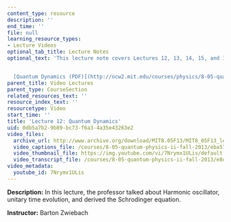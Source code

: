 ```yaml
---
content_type: resource
description: ''
end_time: ''
file: null
learning_resource_types:
- Lecture Videos
optional_tab_title: Lecture Notes
optional_text: 'This lecture note covers Lectures 12, 13, 14, 15, and 16.


  [Quantum Dynamics (PDF)](http://ocw2.mit.edu/courses/physics/8-05-quantum-physics-ii-fall-2013/lecture-notes/MIT8_05F13_Chap_06.pdf)'
parent_title: Video Lectures
parent_type: CourseSection
related_resources_text: ''
resource_index_text: ''
resourcetype: Video
start_time: ''
title: 'Lecture 12: Quantum Dynamics'
uid: 0db5a7b2-9b89-bc73-f6a3-4a35e43263e2
video_files:
  archive_url: http://www.archive.org/download/MIT8.05F13/MIT8_05F13_lec12_300k.mp4
  video_captions_file: /courses/8-05-quantum-physics-ii-fall-2013/eba57ee784d95007ab04bb7049adb5df_7Nrymx1ULis.vtt
  video_thumbnail_file: https://img.youtube.com/vi/7Nrymx1ULis/default.jpg
  video_transcript_file: /courses/8-05-quantum-physics-ii-fall-2013/e8dd95027ab0c781ffbe20761c19af96_7Nrymx1ULis.pdf
video_metadata:
  youtube_id: 7Nrymx1ULis
---
```


**Description:** In this lecture, the professor talked about Harmonic oscillator, unitary time evolution, and derived the Schrodinger equation.

**Instructor:** Barton Zwiebach
